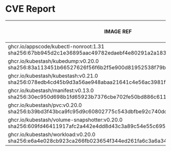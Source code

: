 # CVE Report
|                                                        IMAGE REF                                                        |      OS       | CRITICAL<BR>(OS, OTHER) | HIGH<BR>(OS, OTHER) | MEDIUM<BR>(OS, OTHER) | LOW<BR>(OS, OTHER) | UNKNOWN<BR>(OS, OTHER) |
|-------------------------------------------------------------------------------------------------------------------------|---------------|-------------------------|---------------------|-----------------------|--------------------|------------------------|
| ghcr.io/appscode/kubectl-nonroot:1.31<br>sha256:67bb945d2c1e36895aac49782edaebf4e80291a2a1832f578c7cb8fc04ac2326        |               | 0, 0                    | 0, 9                | 0, 4                  | 0, 0               | 0, 0                   |
| ghcr.io/kubestash/kubedump:v0.20.0<br>sha256:83a113451b66527626f56f6b2f5e900d81952538f79b6142f5e2f0ddcdf757e2           |               | 0, 1                    | 0, 12               | 0, 11                 | 0, 0               | 0, 0                   |
| ghcr.io/kubestash/kubestash:v0.21.0<br>sha256:078edb4cd45b9d3a56ae948abaa21641c4e56ac3981facf47ae9b843a4ca0663          | alpine 3.22.2 | 0, 1                    | 0, 12               | 0, 11                 | 0, 0               | 0, 0                   |
| ghcr.io/kubestash/manifest:v0.13.0<br>sha256:30ec950d698b1fd65923b7376cbe702fe50bd886c611a8a2ba165bade35d018f           |               | 0, 1                    | 0, 12               | 0, 11                 | 0, 0               | 0, 0                   |
| ghcr.io/kubestash/pvc:v0.20.0<br>sha256:b39bd3f43bca9fc95d9c60802775c543dbfbe92c740dccae6b4058e49c5ee66b                |               | 0, 1                    | 0, 12               | 0, 11                 | 0, 0               | 0, 0                   |
| ghcr.io/kubestash/volume-snapshotter:v0.20.0<br>sha256:609fd46411917afc2a442e4dd8d43c3a89c54e55c6959200b1d4f6f053e999c3 |               | 0, 0                    | 0, 0                | 0, 0                  | 0, 0               | 0, 0                   |
| ghcr.io/kubestash/workload:v0.20.0<br>sha256:e6a4e028cb923ca266fb023654f344ed261fa6c3a6a3410b7a849e0e686ee08f           |               | 0, 1                    | 0, 12               | 0, 11                 | 0, 0               | 0, 0                   |
